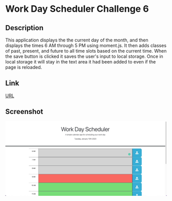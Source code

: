 # Work Day Scheduler Challenge 6

## Description

This application displays the the current day of the month, and then displays the times 6 AM through 5 PM using moment.js. It then adds classes of past, present, and future to all time slots based on the current time. When the save button is clicked it saves the user's input to local storage. Once in local storage it will stay in the text area it had been added to even if the page is reloaded. 


## Link

[URL](https://gdjewell.github.io/5-workdayscheduler/)

## Screenshot

![ ](./assets/images/workdayscheduler.jpg)



